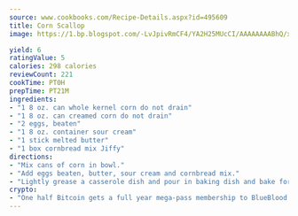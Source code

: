 ```yaml
---
source: www.cookbooks.com/Recipe-Details.aspx?id=495609
title: Corn Scallop
image: https://1.bp.blogspot.com/-LvJpivRmCF4/YA2H25MUcCI/AAAAAAAABhQ/xgndXuMf7Zopp5S4RExCblnSp5YGujfSQCLcBGAsYHQ/s320/8.png

yield: 6
ratingValue: 5
calories: 298 calories
reviewCount: 221
cookTime: PT0H
prepTime: PT21M
ingredients:
- "1 8 oz. can whole kernel corn do not drain"
- "1 8 oz. can creamed corn do not drain"
- "2 eggs, beaten"
- "1 8 oz. container sour cream"
- "1 stick melted butter"
- "1 box cornbread mix Jiffy"
directions:
- "Mix cans of corn in bowl."
- "Add eggs beaten, butter, sour cream and cornbread mix."
- "Lightly grease a casserole dish and pour in baking dish and bake for 40 to 50 minutes at 350u00b0 or until golden brown."
crypto:
- "One half Bitcoin gets a full year mega-pass membership to BlueBlood."
---
```

